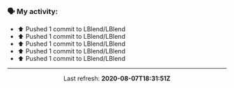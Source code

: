### 🗣 My activity:

* ⬆️ Pushed 1 commit to LBlend/LBlend
* ⬆️ Pushed 1 commit to LBlend/LBlend
* ⬆️ Pushed 1 commit to LBlend/LBlend
* ⬆️ Pushed 1 commit to LBlend/LBlend
* ⬆️ Pushed 1 commit to LBlend/LBlend

------------
<p align="center">
  Last refresh: 
  <b>2020-08-07T18:31:51Z</b>
</p>

